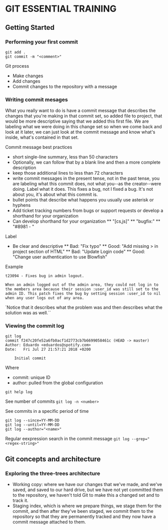 # GIT ESSENTIAL TRAINING
## Getting Started
### Performing your first commit


```
git add .
git commit -m "<comment>"
```

Git process
* Make changes
* Add changes
* Commit changes to the repository with a message

### Writing commit mesages 

What you really want to do is have a commit message that describes the changes that you're making in that commit set, so added file to project, that would be more descriptive saying that we added this first file. We are labeling what we were doing in this change set so when we come back and look at it later, we can just look at the commit message and know what's inside, what's contained in that set.

Commit message best practices
* short single-line summary, less than 50 characters
* Optionally, we can follow that by a blank line and then a more complete description
* keep those additional lines to less than 72 characters
* write commit messages in the present tense, not in the past tense, you are labeling what this commit does, not what you--as the creator--were doing. Label what it does. This fixes a bug, not I fixed a bug. It's not about you, it's about what this commit is.
*  bullet points that describe what happens you usually use asterisk or hyphens
* Add ticket tracking numbers from bugs or support requests or develop a shorthand for your organization
* Can develop shorthand for your organization
** "[cs,js]"
** "bugfix:"
** "#8981 - " 

Label

* Be clear and descriptive
** Bad: "Fix typo"
** Good: "Add missing > in project section of HTML" 
** Bad: "Update Login code"
** Good: "Change user authentication to use Blowfish"

Example
```
t23094 - Fixes bug in admin logout.

When an admin logged out of the admin area, they could not log in to the members area because their session :user_id was still set to the admin ID. This patch fixes the bug by setting session :user_id to nil when any user logs out of any area.
```

`Notice that it describes what the problem was and then describes what the solution was as well.``

### Viewing the commit log
```
git log
commit f247c20fe52a6fb0acf1d2773cb7b6699058461c (HEAD -> master)
Author: Eduardo <eduardos@spotify.com>
Date:   Fri Jul 27 21:57:21 2018 +0200

    Initial commit
```
Where
* commit: unique ID
* author: pulled from the global configuration

`git help log`

See number of commits
`git log -n <number>`

See commits in a specific period of time
```
git log --since=YY-MM-DD
git log --until=YY-MM-DD
git log --author="<name>"
```

Regular eexpression search in the commit message
`git log --grep="<regex-string>"`

## Git concepts and architecture
### Exploring the three-trees architecture


* Working copy: where we have our changes that we've made, and we've saved, and saved to our hard drive, but we have not yet committed them to the repository, we haven't told Git to make this a changed set and to track it.
* Staging index, which is where we prepare things, we stage them for the commit, and then after they've been staged, we commit them to the repository so that they are permanently tracked and they now have a commit message attached to them.








